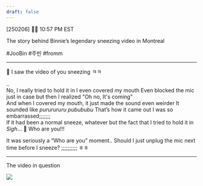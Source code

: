 ```yaml
---
draft: false
---
```

[250206] 🐣💭 10:57 PM EST

The story behind Binnie’s legendary sneezing video in Montreal

#JooBin #주빈 #fromm
___

🫧 I saw the video of you sneezing ㅋㅋ

..  
No, I really tried to hold it in
I even covered my mouth 
Even blocked the mic just in case
but then I realized "Oh no, It's coming"  
And when I covered my mouth, it just made the sound even weirder
It sounded like *pururururu pubububu*
That’s how it came out
I was so embarrassed;;;;;;;  
If it had been a normal sneeze, whatever
but the fact that I tried to hold it in  
*Sigh*...
🫧 Who are you!!!

It was seriously a “Who are you” moment..
Should I just unplug the mic next time before I sneeze?
;;;;;;;;;;
ㅎㅎ
___

The video in question

![](https://x.com/redsunhwa/status/1887378268036247610])
